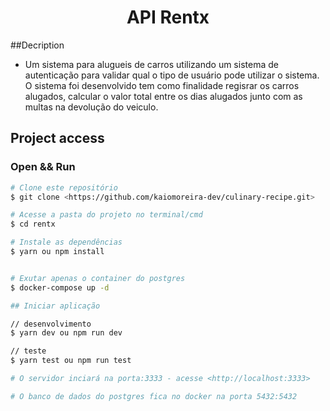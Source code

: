 
<h1 align="center"> API Rentx </h1>

##Decription
* Um sistema para alugueis de carros utilizando um sistema de autenticação para validar qual o tipo de usuário pode utilizar o sistema. O sistema foi desenvolvido tem como finalidade regisrar os carros alugados, calcular o valor total entre os dias alugados junto com as multas na devolução do veiculo.

## Project access

### Open && Run
```bash
# Clone este repositório
$ git clone <https://github.com/kaiomoreira-dev/culinary-recipe.git>

# Acesse a pasta do projeto no terminal/cmd
$ cd rentx

# Instale as dependências
$ yarn ou npm install


# Exutar apenas o container do postgres
$ docker-compose up -d

## Iniciar aplicação

// desenvolvimento
$ yarn dev ou npm run dev

// teste
$ yarn test ou npm run test

# O servidor inciará na porta:3333 - acesse <http://localhost:3333>

# O banco de dados do postgres fica no docker na porta 5432:5432
```
